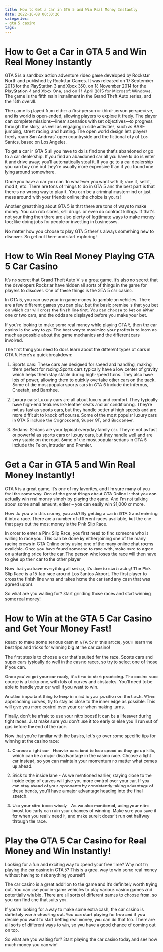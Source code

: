 ```yaml
---
title: How to Get a Car in GTA 5 and Win Real Money Instantly
date: 2022-10-08 00:00:26
categories:
- gta 5 casino
tags:
---
```



#  How to Get a Car in GTA 5 and Win Real Money Instantly

GTA 5 is a sandbox action adventure video game developed by Rockstar North and published by Rockstar Games. It was released on 17 September 2013 for the PlayStation 3 and Xbox 360, on 18 November 2014 for the PlayStation 4 and Xbox One, and on 14 April 2015 for Microsoft Windows. The game is the fifth main installment in the Grand Theft Auto series, and the 15th overall.

The game is played from either a first-person or third-person perspective, and its world is open-ended, allowing players to explore it freely. The player can complete missions—linear scenarios with set objectives—to progress through the story, as well as engaging in side activities, such as BASE jumping, street racing, and hunting. The open world design lets players freely roam San Andreas' open countryside and the fictional city of Los Santos, based on Los Angeles.

To get a car in GTA 5 all you have to do is find one that's abandoned or go to a car dealership. If you find an abandoned car all you have to do is enter it and drive away; you'll automatically steal it. If you go to a car dealership you can buy one but they're usually more expensive than if you found one lying around somewhere.

Once you have a car you can do whatever you want with it; race it, sell it, mod it, etc. There are tons of things to do in GTA 5 and the best part is that there's no wrong way to play it. You can be a criminal mastermind or just mess around with your friends online; the choice is yours!

Another great thing about GTA 5 is that there are tons of ways to make money. You can rob stores, sell drugs, or even do contract killings. If that's not your thing then there are also plenty of legitimate ways to make money too; like doing jobs for people or investing in businesses.

No matter how you choose to play GTA 5 there's always something new to discover. So get out there and start exploring!

#  How to Win Real Money Playing GTA 5 Car Casino

It’s no secret that Grand Theft Auto V is a great game. It’s also no secret that the developers Rockstar have hidden all sorts of things in the game for players to discover. One of these things is the GTA 5 car casino.

In GTA 5, you can use your in-game money to gamble on vehicles. There are a few different games you can play, but the basic premise is that you bet on which car will cross the finish line first. You can choose to bet on either one or two cars, and the odds are displayed before you make your bet.

If you’re looking to make some real money while playing GTA 5, then the car casino is the way to go. The best way to maximize your profits is to learn as much as possible about the game mechanics and the different cars involved.

The first thing you need to do is learn about the different types of cars in GTA 5. Here’s a quick breakdown:

1) Sports cars: These cars are designed for speed and handling, making them perfect for racing.Sports cars typically have a low center of gravity which helps them stay stable during high-speed turns. They also have lots of power, allowing them to quickly overtake other cars on the track. Some of the most popular sports cars in GTA 5 include the Infernus, Cheetah, and Banshee.

2) Luxury cars: Luxury cars are all about luxury and comfort. They typically have high-end features like leather seats and air conditioning. They’re not as fast as sports cars, but they handle better at high speeds and are more difficult to knock off course. Some of the most popular luxury cars in GTA 5 include the Cognoscenti, Super GT, and Buccaneer.

3) Sedans: Sedans are your typical everyday family car. They’re not as fast or powerful as sports cars or luxury cars, but they handle well and are very stable on the road. Some of the most popular sedans in GTA 5 include the Felon, Intruder, and Premier.

#  Get a Car in GTA 5 and Win Real Money Instantly!

 GTA 5 is a great game. It’s one of my favorites, and I’m sure many of you feel the same way. One of the great things about GTA Online is that you can actually win real money simply by playing the game. And I’m not talking about some small amount, either – you can easily win $1,000 or more.

How do you win this money, you ask? By getting a car in GTA 5 and entering it into a race. There are a number of different races available, but the one that pays out the most money is the Pink Slip Race.

In order to enter a Pink Slip Race, you first need to find someone who is willing to race you. This can be done by either joining one of the many racing crews in GTA Online or by using one of the many online chat rooms available. Once you have found someone to race with, make sure to agree on a starting price for the car. The person who loses the race will then have to give up their car to the other player.

Now that you have everything all set up, it’s time to start racing! The Pink Slip Race is a 15-lap race around Los Santos Airport. The first player to cross the finish line wins and takes home the car (and any cash that was agreed upon).

So what are you waiting for? Start grinding those races and start winning some real money!

#  How to Win at the GTA 5 Car Casino and Get Your Money Fast!

Ready to make some serious cash in GTA 5? In this article, you'll learn the best tips and tricks for winning big at the car casino!

The first step is to choose a car that's suited for the race. Sports cars and super cars typically do well in the casino races, so try to select one of those if you can.

Once you've got your car ready, it's time to start practicing. The casino race course is a tricky one, with lots of curves and obstacles. You'll need to be able to handle your car well if you want to win.

Another important thing to keep in mind is your position on the track. When approaching curves, try to stay as close to the inner edge as possible. This will give you more control over your car when making turns.

Finally, don't be afraid to use your nitro boost! It can be a lifesaver during tight races. Just make sure you don't use it too early or else you'll run out of gas before the end of the race.

Now that you're familiar with the basics, let's go over some specific tips for winning at the casino race:

1) Choose a light car - Heavier cars tend to lose speed as they go up hills, which can be a major disadvantage in the casino race. Choose a light car instead, so you can maintain your momentum no matter what comes up ahead.

2) Stick to the inside lane - As we mentioned earlier, staying close to the inside edge of curves will give you more control over your car. If you can stay ahead of your opponents by consistently taking advantage of these bends, you'll have a major advantage heading into the final stretch.

3) Use your nitro boost wisely - As we also mentioned, using your nitro boost too early can ruin your chances of winning. Make sure you save it for when you really need it, and make sure it doesn't run out halfway through the race.

#  Play the GTA 5 Car Casino for Real Money and Win Instantly!

Looking for a fun and exciting way to spend your free time? Why not try playing the car casino in GTA 5? This is a great way to win some real money without having to risk anything yourself!

The car casino is a great addition to the game and it’s definitely worth trying out. You can use your in-game vehicles to play various casino games and potentially win big. There are all sorts of different games to choose from, so you can find one that suits you.

If you’re looking for a way to make some extra cash, the car casino is definitely worth checking out. You can start playing for free and if you decide you want to start betting real money, you can do that too. There are all sorts of different ways to win, so you have a good chance of coming out on top.

So what are you waiting for? Start playing the car casino today and see how much money you can win!
